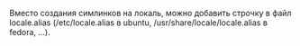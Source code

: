 Вместо создания симлинков на локаль, можно добавить строчку в файл
locale.alias (/etc/locale.alias в ubuntu, /usr/share/locale/locale.alias
в fedora, ...).